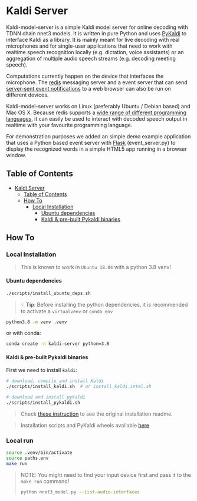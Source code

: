 # Kaldi Server

Kaldi-model-server is a simple Kaldi model server for online decoding with TDNN
chain nnet3 models.
It is written in pure Python and uses [PyKaldi](https://github.com/pykaldi/pykaldi)
to interface Kaldi as a library. It is mainly meant for live decoding with real
microphones and for single-user applications that need to work with realtime
speech recognition locally (e.g. dictation, voice assistants) or an aggregation
of multiple audio speech streams (e.g. decoding meeting speech).

Computations currently happen on the device that interfaces the microphone.
The [redis](https://redis.io) messaging server and a event server that can send
[server-sent event notifications](https://www.w3schools.com/html/html5_serversentevents.asp)
to a web browser can also be run on different devices.

Kaldi-model-server works on Linux (preferably Ubuntu / Debian based) and Mac OS X.
Because redis supports a [wide range of different programming languages](https://redis.io/clients),
it can easily be used to interact with decoded speech output in realtime with your favourite
programming language.

For demonstration purposes we added an simple demo example application that uses a
Python based event server with [Flask](https://palletsprojects.com/p/flask/)
(event_server.py) to display the recognized words in a simple HTML5 app running in a browser window.


## Table of Contents

<!--ts-->
   * [Kaldi Server](#kaldi-server)
      * [Table of Contents](#table-of-contents)
      * [How To](#how-to)
         * [Local Installation](#local-installation)
            * [Ubuntu dependencies](#ubuntu-dependencies)
            * [Kaldi &amp; pre-built Pykaldi binaries](#kaldi--pre-built-pykaldi-binaries)

<!-- Added by: jose, at: Thu Dec  9 00:13:56 CET 2021 -->

<!--te-->

## How To

### Local Installation

> This is known to work in `Ubuntu 18.04` with a python 3.8 venv!

#### Ubuntu dependencies

```bash
./scripts/install_ubuntu_deps.sh
```

> 💡 **Tip**: Before installing the python dependencies, it is recommended to activate a
> `virtualvenv` or `conda env`

```bash
python3.8 -m venv .venv
```

or with conda:

```bash
conda create -n kaldi-server python=3.8
```

#### Kaldi & pre-built Pykaldi binaries


First we need to install `kaldi`:

```bash
# download, compile and install Kaldi
./scripts/install_kaldi.sh  # or install_kaldi_intel.sh

# download and install pykaldi
./scripts/install_pykaldi.sh
```

> Check [these instruction](http://ltdata1.informatik.uni-hamburg.de/pykaldi/README.txt)
> to see the original installation readme.

> Installation scripts and PyKaldi wheels available
> [here](https://ltdata1.informatik.uni-hamburg.de/pykaldi/)


### Local run

```bash
source .venv/bin/activate
source paths.env
make run
```

> NOTE: You might need to find your input device first and pass it to the `make run` command!
>
> ```bash
> python nnet3_model.py --list-audio-interfaces
> ```
